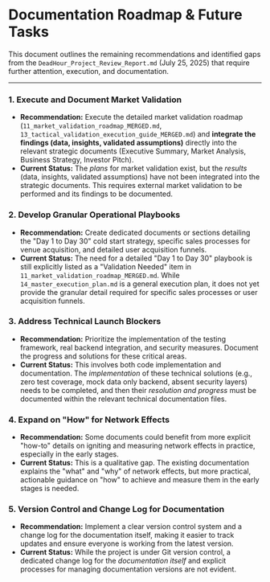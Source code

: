 # Documentation Roadmap & Future Tasks

This document outlines the remaining recommendations and identified gaps from the `DeadHour_Project_Review_Report.md` (July 25, 2025) that require further attention, execution, and documentation.

---

### **1. Execute and Document Market Validation**

*   **Recommendation:** Execute the detailed market validation roadmap (`11_market_validation_roadmap_MERGED.md`, `13_tactical_validation_execution_guide_MERGED.md`) and **integrate the findings (data, insights, validated assumptions)** directly into the relevant strategic documents (Executive Summary, Market Analysis, Business Strategy, Investor Pitch).
*   **Current Status:** The *plans* for market validation exist, but the *results* (data, insights, validated assumptions) have not been integrated into the strategic documents. This requires external market validation to be performed and its findings to be documented.

### **2. Develop Granular Operational Playbooks**

*   **Recommendation:** Create dedicated documents or sections detailing the "Day 1 to Day 30" cold start strategy, specific sales processes for venue acquisition, and detailed user acquisition funnels.
*   **Current Status:** The need for a detailed "Day 1 to Day 30" playbook is still explicitly listed as a "Validation Needed" item in `11_market_validation_roadmap_MERGED.md`. While `14_master_execution_plan.md` is a general execution plan, it does not yet provide the granular detail required for specific sales processes or user acquisition funnels.

### **3. Address Technical Launch Blockers**

*   **Recommendation:** Prioritize the implementation of the testing framework, real backend integration, and security measures. Document the progress and solutions for these critical areas.
*   **Current Status:** This involves both code implementation and documentation. The *implementation* of these technical solutions (e.g., zero test coverage, mock data only backend, absent security layers) needs to be completed, and then their *resolution and progress* must be documented within the relevant technical documentation files.

### **4. Expand on "How" for Network Effects**

*   **Recommendation:** Some documents could benefit from more explicit "how-to" details on igniting and measuring network effects in practice, especially in the early stages.
*   **Current Status:** This is a qualitative gap. The existing documentation explains the "what" and "why" of network effects, but more practical, actionable guidance on "how" to achieve and measure them in the early stages is needed.

### **5. Version Control and Change Log for Documentation**

*   **Recommendation:** Implement a clear version control system and a change log for the documentation itself, making it easier to track updates and ensure everyone is working from the latest version.
*   **Current Status:** While the project is under Git version control, a dedicated change log for the *documentation itself* and explicit processes for managing documentation versions are not evident.
